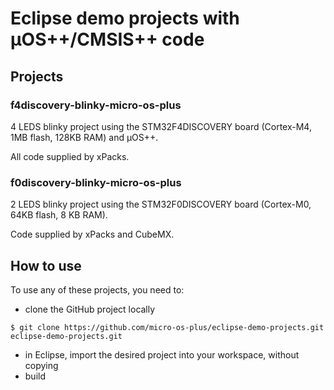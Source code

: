 # Eclipse demo projects with µOS++/CMSIS++ code

## Projects

### f4discovery-blinky-micro-os-plus

4 LEDS blinky project using the STM32F4DISCOVERY board (Cortex-M4, 1MB flash, 128KB RAM) and µOS++.

All code supplied by xPacks.

### f0discovery-blinky-micro-os-plus

2 LEDS blinky project using the STM32F0DISCOVERY board (Cortex-M0, 64KB flash, 8 KB RAM).

Code supplied by xPacks and CubeMX.

## How to use

To use any of these projects, you need to:

* clone the GitHub project locally
```
$ git clone https://github.com/micro-os-plus/eclipse-demo-projects.git eclipse-demo-projects.git
```
* in Eclipse, import the desired project into your workspace, without copying
* build
